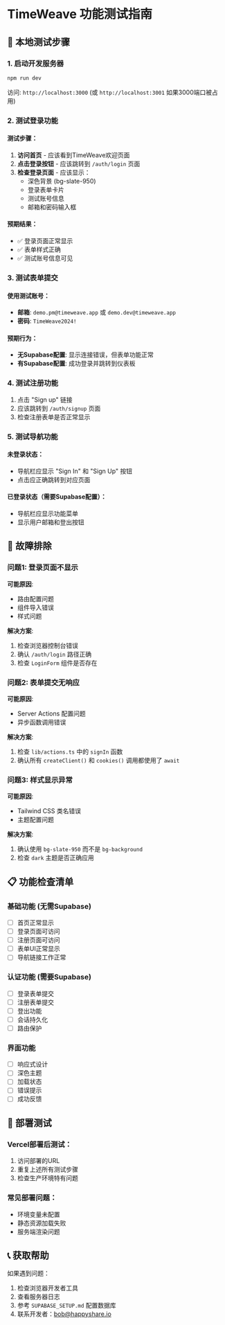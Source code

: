 # TimeWeave 功能测试指南

## 🧪 本地测试步骤

### 1. 启动开发服务器
```bash
npm run dev
```
访问: `http://localhost:3000` (或 `http://localhost:3001` 如果3000端口被占用)

### 2. 测试登录功能

#### 测试步骤：
1. **访问首页** - 应该看到TimeWeave欢迎页面
2. **点击登录按钮** - 应该跳转到 `/auth/login` 页面
3. **检查登录页面** - 应该显示：
   - 深色背景 (bg-slate-950)
   - 登录表单卡片
   - 测试账号信息
   - 邮箱和密码输入框

#### 预期结果：
- ✅ 登录页面正常显示
- ✅ 表单样式正确
- ✅ 测试账号信息可见

### 3. 测试表单提交

#### 使用测试账号：
- **邮箱**: `demo.pm@timeweave.app` 或 `demo.dev@timeweave.app`
- **密码**: `TimeWeave2024!`

#### 预期行为：
- **无Supabase配置**: 显示连接错误，但表单功能正常
- **有Supabase配置**: 成功登录并跳转到仪表板

### 4. 测试注册功能

1. 点击 "Sign up" 链接
2. 应该跳转到 `/auth/signup` 页面
3. 检查注册表单是否正常显示

### 5. 测试导航功能

#### 未登录状态：
- 导航栏应显示 "Sign In" 和 "Sign Up" 按钮
- 点击应正确跳转到对应页面

#### 已登录状态（需要Supabase配置）：
- 导航栏应显示功能菜单
- 显示用户邮箱和登出按钮

## 🔧 故障排除

### 问题1: 登录页面不显示
**可能原因**: 
- 路由配置问题
- 组件导入错误
- 样式问题

**解决方案**:
1. 检查浏览器控制台错误
2. 确认 `/auth/login` 路径正确
3. 检查 `LoginForm` 组件是否存在

### 问题2: 表单提交无响应
**可能原因**:
- Server Actions 配置问题
- 异步函数调用错误

**解决方案**:
1. 检查 `lib/actions.ts` 中的 `signIn` 函数
2. 确认所有 `createClient()` 和 `cookies()` 调用都使用了 `await`

### 问题3: 样式显示异常
**可能原因**:
- Tailwind CSS 类名错误
- 主题配置问题

**解决方案**:
1. 确认使用 `bg-slate-950` 而不是 `bg-background`
2. 检查 `dark` 主题是否正确应用

## 📋 功能检查清单

### 基础功能 (无需Supabase)
- [ ] 首页正常显示
- [ ] 登录页面可访问
- [ ] 注册页面可访问
- [ ] 表单UI正常显示
- [ ] 导航链接工作正常

### 认证功能 (需要Supabase)
- [ ] 登录表单提交
- [ ] 注册表单提交
- [ ] 登出功能
- [ ] 会话持久化
- [ ] 路由保护

### 界面功能
- [ ] 响应式设计
- [ ] 深色主题
- [ ] 加载状态
- [ ] 错误提示
- [ ] 成功反馈

## 🚀 部署测试

### Vercel部署后测试：
1. 访问部署的URL
2. 重复上述所有测试步骤
3. 检查生产环境特有问题

### 常见部署问题：
- 环境变量未配置
- 静态资源加载失败
- 服务端渲染问题

## 📞 获取帮助

如果遇到问题：
1. 检查浏览器开发者工具
2. 查看服务器日志
3. 参考 `SUPABASE_SETUP.md` 配置数据库
4. 联系开发者：bob@happyshare.io